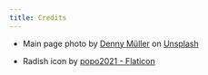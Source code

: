 ```yaml
---
title: Credits
---
```


- Main page photo by [Denny Müller](https://unsplash.com/es/@redaquamedia?utm_source=unsplash&utm_medium=referral&utm_content=creditCopyText) on [Unsplash](https://unsplash.com/s/photos/rubber-boots?utm_source=unsplash&utm_medium=referral&utm_content=creditCopyText)

- Radish icon by [popo2021 - Flaticon](https://www.flaticon.com/free-icons/radish)